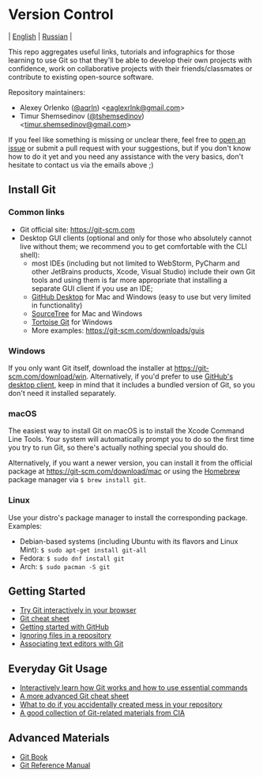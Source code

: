 # Version Control

| [English](README.md) | [Russian](README.ru.md) |

This repo aggregates useful links, tutorials and infographics for those
learning to use Git so that they'll be able to develop their own projects with
confidence, work on collaborative projects with their friends/classmates or
contribute to existing open-source software.

Repository maintainers:

 * Alexey Orlenko ([@aqrln](https://github.com/aqrln))
   &lt;eaglexrlnk@gmail.com&gt;
 * Timur Shemsedinov ([@tshemsedinov](https://github.com/tshemsedinov))
   &lt;timur.shemsedinov@gmail.com&gt;

If you feel like something is missing or unclear there, feel free to [open an
issue](https://github.com/HowProgrammingWorks/VersionControl/issues/new) or
submit a pull request with your suggestions, but if you don't know how to do it
yet and you need any assistance with the very basics, don't hesitate to contact
us via the emails above ;)

## Install Git

### Common links

* Git official site: <https://git-scm.com>
* Desktop GUI clients (optional and only for those who absolutely cannot live
  without them; we recommend you to get comfortable with the CLI shell):
   - most IDEs (including but not limited to WebStorm, PyCharm and other
     JetBrains products, Xcode, Visual Studio) include their own Git tools
     and using them is far more appropriate that installing a separate
     GUI client if you use an IDE;
   - [GitHub Desktop](https://desktop.github.com/) for Mac and Windows (easy to
     use but very limited in functionality)
   - [SourceTree](https://www.sourcetreeapp.com/) for Mac and Windows
   - [Tortoise Git](https://tortoisegit.org/) for Windows
   - More examples: <https://git-scm.com/downloads/guis>

### Windows

If you only want Git itself, download the installer at
<https://git-scm.com/download/win>.  Alternatively, if you'd prefer to use
[GitHub's desktop client](https://windows.github.com), keep in mind that it
includes a bundled version of Git, so you don't need it installed separately.

### macOS

The easiest way to install Git on macOS is to install the Xcode Command Line Tools.
Your system will automatically prompt you to do so the first time you try to
run Git, so there's actually nothing special you should do.

Alternatively, if you want a newer version, you can install it from the
official package at <https://git-scm.com/download/mac> or using
the [Homebrew](https://brew.sh) package manager via `$ brew install git`.

### Linux

Use your distro's package manager to install the corresponding package.
Examples:

* Debian-based systems (including Ubuntu with its flavors and Linux Mint):
  `$ sudo apt-get install git-all`
* Fedora: `$ sudo dnf install git`
* Arch: `$ sudo pacman -S git`

## Getting Started

* [Try Git interactively in your browser](https://try.github.io/levels/1/challenges/1)
* [Git cheat sheet](https://services.github.com/on-demand/downloads/github-git-cheat-sheet.pdf)
* [Getting started with GitHub](https://guides.github.com/activities/hello-world/)
* [Ignoring files in a repository](https://help.github.com/articles/ignoring-files/)
* [Associating text editors with Git](https://help.github.com/articles/associating-text-editors-with-git/)

## Everyday Git Usage

* [Interactively learn how Git works and how to use essential commands](http://learngitbranching.js.org/)
* [A more advanced Git cheat sheet](http://ndpsoftware.com/git-cheatsheet.html)
* [What to do if you accidentally created mess in your repository](http://justinhileman.info/article/git-pretty/git-pretty.png)
* [A good collection of Git-related materials from CIA](https://wikileaks.org/ciav7p1/cms/space_1736707.html)

## Advanced Materials

* [Git Book](https://git-scm.com/book/en/v2)
* [Git Reference Manual](https://git-scm.com/docs)
